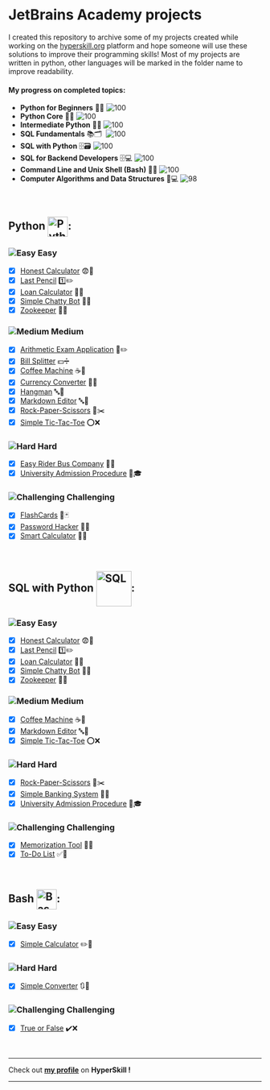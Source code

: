 # JetBrains Academy projects

I created this repository to archive some of my projects created while working on the [hyperskill.org](https://hyperskill.org/profile/2319510) platform and hope someone will use these solutions to improve their programming skills!
Most of my projects are written in python, other languages will be marked in the folder name to improve readability.


#### My progress on completed topics:
- **Python for Beginners** 🥚🐍 ![100](https://geps.dev/progress/100)
- **Python Core** 🐍🐉 ![100](https://geps.dev/progress/100)
- **Intermediate Python** 🐉🐲 ![100](https://geps.dev/progress/100)
- **SQL Fundamentals** 📚🗂️ ️ ![100](https://geps.dev/progress/100)
- **SQL with Python** 🗄️🗃️ ![100](https://geps.dev/progress/100)
- **SQL for Backend Developers** 🗄️💻 ![100](https://geps.dev/progress/100)
- **Command Line and Unix Shell (Bash)** 🐚💲 ![100](https://geps.dev/progress/100)
- **Computer Algorithms and Data Structures** 🧮💻 ![98](https://geps.dev/progress/98)  

&nbsp;

## **Python** <img src="https://upload.wikimedia.org/wikipedia/commons/thumb/c/c3/Python-logo-notext.svg/115px-Python-logo-notext.svg.png?20220821155029" width="40" height="40" alt="Python" style="vertical-align:middle">:
### ![Easy](https://hyperskill.azureedge.net/static/img/easy.331dff7f.svg) Easy 
- [x] [Honest Calculator](https://github.com/rafalszponarski/JetBrains-Academy/tree/master/Honest%20Calculator) 😨📠
- [x] [Last Pencil](https://github.com/rafalszponarski/JetBrains-Academy/tree/master/Last%20Pencil) 1️⃣✏️
- [x] [Loan Calculator](https://github.com/rafalszponarski/JetBrains-Academy/tree/master/Loan%20Calculator) 💸📠
- [x] [Simple Chatty Bot](https://github.com/rafalszponarski/JetBrains-Academy/tree/master/Simple%20Chatty%20Bot) 📧🤖
- [x] [Zookeeper](https://github.com/rafalszponarski/JetBrains-Academy/tree/master/Zookeeper) 🐾🐯

### ![Medium](https://hyperskill.azureedge.net/static/img/medium.4bc6849c.svg) Medium 
- [x] [Arithmetic Exam Application](https://github.com/rafalszponarski/JetBrains-Academy/tree/master/Arithmetic%20Exam%20Application) 📓✏️
- [x] [Bill Splitter](https://github.com/rafalszponarski/JetBrains-Academy/tree/master/Bill%20Splitter) 💵➗
- [x] [Coffee Machine](https://github.com/rafalszponarski/JetBrains-Academy/tree/master/Coffee%20Machine) ☕🤖
- [x] [Currency Converter](https://github.com/rafalszponarski/JetBrains-Academy/tree/master/Currency%20Converter) 🏦💱
- [x] [Hangman](https://github.com/rafalszponarski/JetBrains-Academy/tree/master/Hangman) 🔤🤔
- [x] [Markdown Editor](https://github.com/rafalszponarski/JetBrains-Academy/tree/master/Markdown%20Editor) 🔤🔀
- [x] [Rock-Paper-Scissors](https://github.com/rafalszponarski/JetBrains-Academy/tree/master/Rock-Paper-Scissors) 👊✂️
- [x] [Simple Tic-Tac-Toe](https://github.com/rafalszponarski/JetBrains-Academy/tree/master/Simple%20Tic-Tac-Toe) ⭕❌

### ![Hard](https://hyperskill.azureedge.net/static/img/hard.e8e1bf49.svg) Hard 
- [x] [Easy Rider Bus Company](https://github.com/rafalszponarski/JetBrains-Academy/tree/master/Easy%20Rider%20Bus%20Company) 🚏🚌
- [x] [University Admission Procedure](https://github.com/rafalszponarski/JetBrains-Academy/tree/master/University%20Admission%20Procedure) 🏫🎓

### ![Challenging](https://hyperskill.azureedge.net/static/img/challenging.81b9c2e4.svg) Challenging 
- [X] [FlashCards](https://github.com/rafalszponarski/JetBrains-Academy/tree/master/FlashCards) 🎲🃏
- [x] [Password Hacker](https://github.com/rafalszponarski/JetBrains-Academy/tree/master/Password%20Hacker) 🥷🔐
- [X] [Smart Calculator](https://github.com/rafalszponarski/JetBrains-Academy/tree/master/Smart%20Calculator) 📝📠

&nbsp;

## **SQL with Python** <img src="https://hyperskill.org/media/tracks/068554b2655e4cf880da3be688da82a8/Sql.svg" width="70" height="70" alt="SQL" style="vertical-align:middle">:
### ![Easy](https://hyperskill.azureedge.net/static/img/easy.331dff7f.svg) Easy 
- [x] [Honest Calculator](https://github.com/rafalszponarski/JetBrains-Academy/tree/master/Honest%20Calculator) 😨📠
- [x] [Last Pencil](https://github.com/rafalszponarski/JetBrains-Academy/tree/master/Last%20Pencil) 1️⃣✏️
- [x] [Loan Calculator](https://github.com/rafalszponarski/JetBrains-Academy/tree/master/Loan%20Calculator) 💸📠
- [x] [Simple Chatty Bot](https://github.com/rafalszponarski/JetBrains-Academy/tree/master/Simple%20Chatty%20Bot) 📧🤖
- [x] [Zookeeper](https://github.com/rafalszponarski/JetBrains-Academy/tree/master/Zookeeper) 🐾🐯

### ![Medium](https://hyperskill.azureedge.net/static/img/medium.4bc6849c.svg) Medium 
- [x] [Coffee Machine](https://github.com/rafalszponarski/JetBrains-Academy/tree/master/Coffee%20Machine) ☕🤖
- [x] [Markdown Editor](https://github.com/rafalszponarski/JetBrains-Academy/tree/master/Markdown%20Editor) 🔤🔀
- [x] [Simple Tic-Tac-Toe](https://github.com/rafalszponarski/JetBrains-Academy/tree/master/Simple%20Tic-Tac-Toe) ⭕❌

### ![Hard](https://hyperskill.azureedge.net/static/img/hard.e8e1bf49.svg) Hard 
- [x] [Rock-Paper-Scissors](https://github.com/rafalszponarski/JetBrains-Academy/tree/master/Rock-Paper-Scissors) 👊✂️
- [x] [Simple Banking System](https://github.com/rafalszponarski/JetBrains-Academy/tree/master/Simple%20Banking%20System) 🏦💸
- [x] [University Admission Procedure](https://github.com/rafalszponarski/JetBrains-Academy/tree/master/University%20Admission%20Procedure) 🏫🎓

### ![Challenging](https://hyperskill.azureedge.net/static/img/challenging.81b9c2e4.svg) Challenging 
- [x] [Memorization Tool](https://github.com/rafalszponarski/JetBrains-Academy/tree/master/Memorization%20Tool) 🧠🤯
- [x] [To-Do List](https://github.com/rafalszponarski/JetBrains-Academy/tree/master/To-Do%20List) ✅📑

&nbsp;

## **Bash** <img src="https://upload.wikimedia.org/wikipedia/commons/thumb/4/4b/Bash_Logo_Colored.svg/512px-Bash_Logo_Colored.svg.png?20180723054350" width="40" height="40" alt="Bash" style="vertical-align:middle">:
### ![Easy](https://hyperskill.azureedge.net/static/img/easy.331dff7f.svg) Easy 
- [x] [Simple Calculator](https://github.com/rafalszponarski/JetBrains-Academy/tree/master/Simple%20Calculator%20(Bash)) ✏️📠

<!---
### ![Medium](https://hyperskill.azureedge.net/static/img/medium.4bc6849c.svg) Medium 
- [ ] ToDo
-->

### ![Hard](https://hyperskill.azureedge.net/static/img/hard.e8e1bf49.svg) Hard 
- [x] [Simple Converter](https://github.com/rafalszponarski/JetBrains-Academy/tree/master/Simple%20Converter%20(Bash)) 🔃🔀

### ![Challenging](https://hyperskill.azureedge.net/static/img/challenging.81b9c2e4.svg) Challenging 
- [x] [True or False](https://github.com/rafalszponarski/JetBrains-Academy/tree/master/True%20or%20False%20(Bash)) ✔️❌

&nbsp;

---
Check out [**my profile**](https://hyperskill.org/profile/2319510) on **HyperSkill !**

---
